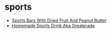 # sports

 * [Sports Bars With Dried Fruit And Peanut Butter](index/s/sports-bars-with-dried-fruit-and-peanut-butter-106135.json)
 * [Homemade Sports Drink Aka Greaterade](index/h/homemade-sports-drink-aka-greaterade.json)

